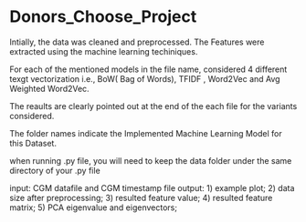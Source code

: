 # Donors_Choose_Project

Intially, the data was cleaned and preprocessed. The Features were extracted using the machine learning techiniques.

For each of the mentioned models in the file name, considered 4 different texgt vectorization i.e., BoW( Bag of Words), TFIDF , Word2Vec and Avg Weighted Word2Vec.

The reaults are clearly pointed out at the end of the each file for the variants considered.

The  folder names indicate the Implemented Machine Learning Model for this Dataset.

when running .py file, you will need to keep the data folder under the same directory of your .py file

input: CGM datafile and CGM timestamp file output: 1) example plot; 2) data size after preprocessing; 3) resulted feature value; 4) resulted feature matrix; 5) PCA eigenvalue and eigenvectors;
